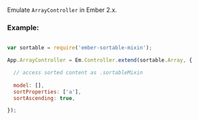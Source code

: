 Emulate `ArrayController` in Ember 2.x.

### Example:

```js

var sortable = require('ember-sortable-mixin');

App.ArrayController = Em.Controller.extend(sortable.Array, {

  // access sorted content as .sortableMixin 
    
  model: [],
  sortProperties: ['a'],
  sortAscending: true,

});

```